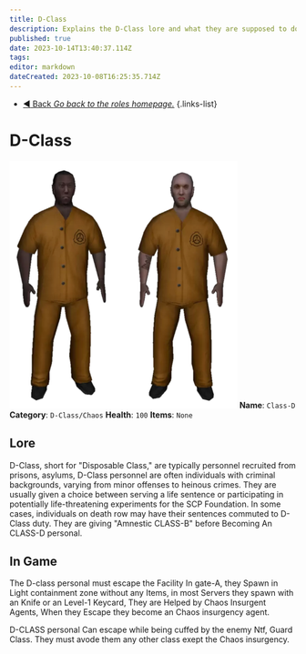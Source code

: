 ```yaml
---
title: D-Class
description: Explains the D-Class lore and what they are supposed to do in the game.
published: true
date: 2023-10-14T13:40:37.114Z
tags: 
editor: markdown
dateCreated: 2023-10-08T16:25:35.714Z
---
```


- [:arrow_backward: Back *Go back to the roles homepage.*](/en/game/jobs)
{.links-list}
# D-Class 
![items.png](/images/roles/imageedit_1_4230581360.png)
**Name**: `Class-D`
**Category**: `D-Class/Chaos`
**Health**: `100`
**Items**: `None`
## Lore
D-Class, short for "Disposable Class," are typically personnel recruited from prisons, asylums, D-Class personnel are often individuals with criminal backgrounds, varying from minor offenses to heinous crimes. They are usually given a choice between serving a life sentence or participating in potentially life-threatening experiments for the SCP Foundation. In some cases, individuals on death row may have their sentences commuted to D-Class duty. They are giving "Amnestic CLASS-B" before Becoming An CLASS-D personal.
## In Game
The D-class personal must escape the Facility In gate-A, they Spawn in Light containment zone  without any Items, in most Servers they spawn with an Knife or an Level-1 Keycard, They are Helped by Chaos Insurgent Agents, When they Escape they become an Chaos insurgency agent.

D-CLASS personal Can escape while being cuffed by the enemy Ntf, Guard Class. They must avode them any other class exept the Chaos insurgency.

